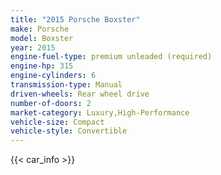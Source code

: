 ```yaml
---
title: "2015 Porsche Boxster"
make: Porsche
model: Boxster
year: 2015
engine-fuel-type: premium unleaded (required)
engine-hp: 315
engine-cylinders: 6
transmission-type: Manual
driven-wheels: Rear wheel drive
number-of-doors: 2
market-category: Luxury,High-Performance
vehicle-size: Compact
vehicle-style: Convertible
---
```


{{< car_info >}}
